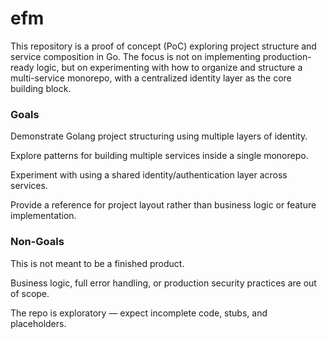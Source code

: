 # efm

This repository is a proof of concept (PoC) exploring project structure and service composition in Go.
The focus is not on implementing production-ready logic, but on experimenting with how to organize and structure a multi-service monorepo, with a centralized identity layer as the core building block.


### Goals

Demonstrate Golang project structuring using multiple layers of identity.

Explore patterns for building multiple services inside a single monorepo.

Experiment with using a shared identity/authentication layer across services.

Provide a reference for project layout rather than business logic or feature implementation.


### Non-Goals

This is not meant to be a finished product.

Business logic, full error handling, or production security practices are out of scope.

The repo is exploratory — expect incomplete code, stubs, and placeholders.
